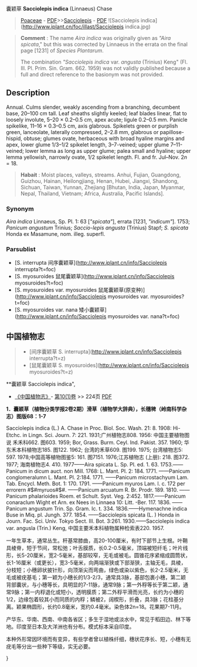 囊颖草 **Sacciolepis indica** (Linnaeus) Chase

> [Poaceae](http://www.iplant.cn/info/Poaceae?t=foc) - [PDF](http://www.iplant.cn/foc/pdf/Poaceae.pdf)>>[Sacciolepis](http://www.iplant.cn/info/Sacciolepis?t=foc) - [PDF](http://www.iplant.cn/foc/pdf/Sacciolepis.pdf)
![Sacciolepis indica](http://www.iplant.cn/foc/illast/Sacciolepis indica.jpg)

> **Comment** : 
> The name *Aira indica* was originally given as *\"Aira spicata*,\" but this was corrected by Linnaeus in the errata on the final page [1231] of *Species Plantarum*.
>
> The combination *\"Sacciolepis indica* var. *angusta* (Trinius) Keng\" (Fl. Ill. Pl. Prim. Sin. Gram. 662. 1959) was not validly published because a full and direct reference to the basionym was not provided.

## Description

Annual. Culms slender, weakly ascending from a branching, decumbent base, 20–100 cm tall. Leaf sheaths slightly keeled; leaf blades linear, flat to loosely involute, 5–20 × 0.2–0.5 cm, apex acute; ligule 0.2–0.5 mm. Panicle spikelike, 11–16 × 0.3–0.5 cm, axis glabrous. Spikelets green or purplish green, lanceolate, laterally compressed, 2–2.8 mm, glabrous or papillose-hispid, obtuse; glumes ovate, herbaceous with broad hyaline margins and apex, lower glume 1/3–1/2 spikelet length, 3–7-veined; upper glume 7–11-veined; lower lemma as long as upper glume; palea small and hyaline; upper lemma yellowish, narrowly ovate, 1/2 spikelet length. Fl. and fr. Jul–Nov. 2*n* = 18.

> **Habait** : 
> Moist places, valleys, streams. Anhui, Fujian, Guangdong, Guizhou, Hainan, Heilongjiang, Henan, Hubei, Jiangxi, Shandong, Sichuan, Taiwan, Yunnan, Zhejiang [Bhutan, India, Japan, Myanmar, Nepal, Thailand, Vietnam; Africa, Australia, Pacific Islands].

### Synonym
*Aira indica* Linnaeus, Sp. Pl. 1: 63 [*\"spicata\"*], errata [1231, *\"indicum\"*]. 1753; *Panicum angustum* Trinius; *Saccio-lepis angusta* (Trinius) Stapf; *S. spicata* Honda ex Masamune, nom. illeg. superfl.

### Parsublist

* [S.  interrupta  间序囊颖草](http://www.iplant.cn/info/Sacciolepis interrupta?t=foc)
* [S.  myosuroides  鼠尾囊颖草](http://www.iplant.cn/info/Sacciolepis myosuroides?t=foc)
* [S.  myosuroides var. myosuroides  鼠尾囊颖草(原变种)](http://www.iplant.cn/info/Sacciolepis myosuroides var. myosuroides?t=foc)
* [S.  myosuroides var. nana  矮小囊颖草](http://www.iplant.cn/info/Sacciolepis myosuroides var. nana?t=foc)

## 中国植物志

> * [间序囊颖草  S.  interrupta](http://www.iplant.cn/info/Sacciolepis interrupta?t=z)
> * [鼠尾囊颖草  S.  myosuroides](http://www.iplant.cn/info/Sacciolepis myosuroides?t=z)

**囊颖草 Sacciolepis indica",

* [《中国植物志》](http://www.iplant.cn/frps)- [第10(1)卷](http://www.iplant.cn/frps/vol/10(1)) >> 224页 [PDF](http://www.iplant.cn/frps/pdf/10(1)/224.pdf)

**1．囊颖草（植物分类学报2卷2期）滑草（植物学大辞典），长穗稗（岭南科学杂志）图版68：1-7**

Sacciolepis indica (L.) A. Chase in Proc. Biol. Soc. Wash. 21: 8. 1908: Hi-Etchc. in Lingn. Sci. Journ. 7: 221. 1931;广州植物志808. 1956: 中国主要植物图说 禾禾科662. 图603. 1959; Bor, Grass. Burm. Ceyl. Ind. Pakist. 357. 1960; 华东禾本科植物志185. 图122. 1962; 台湾的禾草609. 图199. 1975; 台湾植物志5: 597. 1978;中国高等植物图鉴5: 161. 图7151. 1976;江苏植物志 (上册): 218. 图372. 1977; 海南植物志4. 410. 1977——Aira spicata L. Sp. Pl. ed. 1. 63. 1753.——Panicum in dicum auct. non Mill. 1768: L. Mant. Pl. 2: 184. 1771. ——Panicum conglomeralumn L. Mant. Pl. 2:184. 1771. ——Panicum microstachyum Lam. Tab. Encycl. Meth. Bot. 1: 170. 1791. ——Panicum myuros Lam. l. c. 172 per errorern #$#myruos#$#. ——Panicum arcuatum R. Br. Prodr. 189. 1810. ——Panicum phalarioides Roem. et Schult. Syst. Veg. 2:452. 1817.——Panicum conaraclum Wight et Arn. ex Nees in Linnaea 10: Litt. -Ber. 117. 1836. ——Panicum angustum Trin. Sp. Gram. Ic. t. 334. 1836.——Hymenachne indica Buse in Miq. pl. Jungh. 377. 1854. ——Sacciolepis spicata (L. ) Honda in Journ. Fac. Sci. Univ. Tokyo Sect. III. Bot. 3:261. 1930.——Sacciolepis indica var. angusla (Trin.) Keng, 中国主要禾本科植物属种检索表220. 1957.

一年生草本，通常丛生。秆基常膝曲，高20-100厘米，有时下部节上生根。叶鞘具棱脊，短于节间，常松弛；叶舌膜质，长0.2-0.5毫米，顶端被短纤毛；叶片线形，长5-20厘米，宽2-5毫米，基部较窄，无毛或被毛。圆锥花序紧缩成圆筒状，长1-16厘米（或更长），宽3-5毫米，向两端渐狭或下部渐狭，主轴无毛，具棱，分枝短；小穗卵状披针形，向顶渐尖而弯曲，绿色或染以紫色，长2-2.5毫米，无毛或被疣基毛；第一颖为小穗长的1/3-2/3，通常具3脉，基部包裹小穗，第二颖背部囊状，与小穗等长，具明显的7-11脉，通常9脉；第一外稃等长于第二颖，通常9脉；第一内稃退化或短小，透明膜质；第二外稃平滑而光亮，长约为小穗的1/2，边缘包着较其小而同质的内稃；鳞被2，阔楔形，折叠，具3脉；花柱基分离。颖果椭圆形，长约0.8毫米，宽约0.4毫米。染色体2n=18。花果期7-11月。

产华东、华南、西南、中南各省区；多生于湿地或淡水中，常见于稻田边、林下等地。印度至日本及大洋洲也有分布。模式标本采自印度。

本种外形常因环境而有变异，有些学者曾以植株纤细，穗状花序长、短，小穗有无疣毛等分出一些种下等级，实无必要。

}